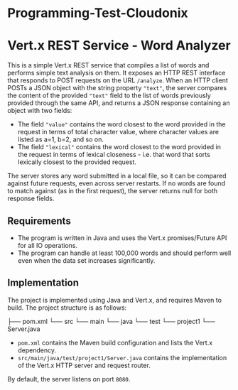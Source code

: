 # Programming-Test-Cloudonix
# Vert.x REST Service - Word Analyzer

This is a simple Vert.x REST service that compiles a list of words and performs simple text analysis on them. It exposes an HTTP REST interface that responds to POST requests on the URL `/analyze`. When an HTTP client POSTs a JSON object with the string property `"text"`, the server compares the content of the provided `"text"` field to the list of words previously provided through the same API, and returns a JSON response containing an object with two fields:

- The field `"value"` contains the word closest to the word provided in the request in terms of total character value, where character values are listed as a=1, b=2, and so on.
- The field `"lexical"` contains the word closest to the word provided in the request in terms of lexical closeness - i.e. that word that sorts lexically closest to the provided request.

The server stores any word submitted in a local file, so it can be compared against future requests, even across server restarts. If no words are found to match against (as in the first request), the server returns null for both response fields.

## Requirements

- The program is written in Java and uses the Vert.x promises/Future API for all IO operations.
- The program can handle at least 100,000 words and should perform well even when the data set increases significantly.

## Implementation

The project is implemented using Java and Vert.x, and requires Maven to build. The project structure is as follows:

├── pom.xml
└── src
└── main
└── java
└── test
└── project1
└── Server.java


- `pom.xml` contains the Maven build configuration and lists the Vert.x dependency.
- `src/main/java/test/project1/Server.java` contains the implementation of the Vert.x HTTP server and request router.

By default, the server listens on port `8080`.


